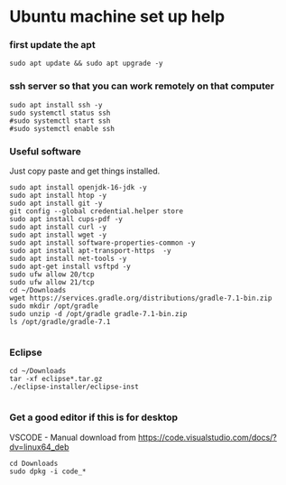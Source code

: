# Ubuntu machine set up help

### first update the apt
`sudo apt update && sudo apt upgrade -y`

### ssh server so that you can work remotely on that computer
```
sudo apt install ssh -y
sudo systemctl status ssh
#sudo systemctl start ssh
#sudo systemctl enable ssh
```



### Useful software
Just copy paste and get things installed.
```
sudo apt install openjdk-16-jdk -y
sudo apt install htop -y
sudo apt install git -y
git config --global credential.helper store
sudo apt install cups-pdf -y
sudo apt install curl -y
sudo apt install wget -y
sudo apt install software-properties-common -y
sudo apt install apt-transport-https  -y
sudo apt install net-tools -y
sudo apt-get install vsftpd -y
sudo ufw allow 20/tcp
sudo ufw allow 21/tcp
cd ~/Downloads
wget https://services.gradle.org/distributions/gradle-7.1-bin.zip
sudo mkdir /opt/gradle
sudo unzip -d /opt/gradle gradle-7.1-bin.zip
ls /opt/gradle/gradle-7.1


```

### Eclipse
```
cd ~/Downloads
tar -xf eclipse*.tar.gz
./eclipse-installer/eclipse-inst


```
### Get a good editor if this is for desktop
VSCODE - Manual download from https://code.visualstudio.com/docs/?dv=linux64_deb

```
cd Downloads
sudo dpkg -i code_*
```
